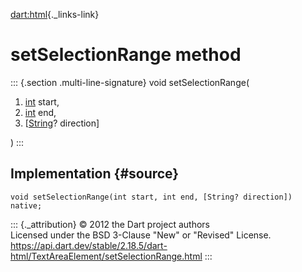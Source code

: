 [dart:html](../../dart-html/dart-html-library){._links-link}

setSelectionRange method
========================

::: {.section .multi-line-signature}
void setSelectionRange(

1.  [int](../../dart-core/int-class) start,
2.  [int](../../dart-core/int-class) end,
3.  \[[String](../../dart-core/string-class)? direction\]

)
:::

Implementation {#source}
--------------

``` {.language-dart data-language="dart"}
void setSelectionRange(int start, int end, [String? direction]) native;
```

::: {._attribution}
© 2012 the Dart project authors\
Licensed under the BSD 3-Clause \"New\" or \"Revised\" License.\
<https://api.dart.dev/stable/2.18.5/dart-html/TextAreaElement/setSelectionRange.html>
:::
